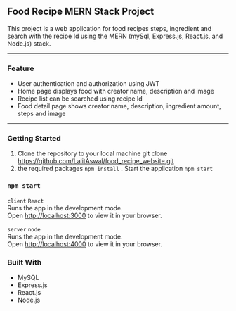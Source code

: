 ## Food Recipe MERN Stack Project
This project is a web application for  food recipes steps, ingredient and search  with the recipe Id using the MERN (mySql, Express.js, React.js, and Node.js) stack.


---
### Feature
- User authentication and authorization using JWT
- Home page displays food with creator name, description and image
- Recipe list can be searched using recipe Id
- Food detail page shows creator name, description, ingredient amount, steps and image

---
### Getting Started
1. Clone the repository to your local machine
  git clone https://github.com/LalitAswal/food_recipe_website.git
2.  the required packages
  `npm install`
. Start the application `npm start`
### `npm start`
 `client`  `React`\
Runs the app in the development mode.\
Open [http://localhost:3000](http://localhost:3000) to view it in your browser.


 `server`  `node`\
Runs the app in the development mode.\
Open [http://localhost:4000](http://localhost:4000) to view it in your browser.

### Built With
- MySQL
- Express.js
- React.js
- Node.js
